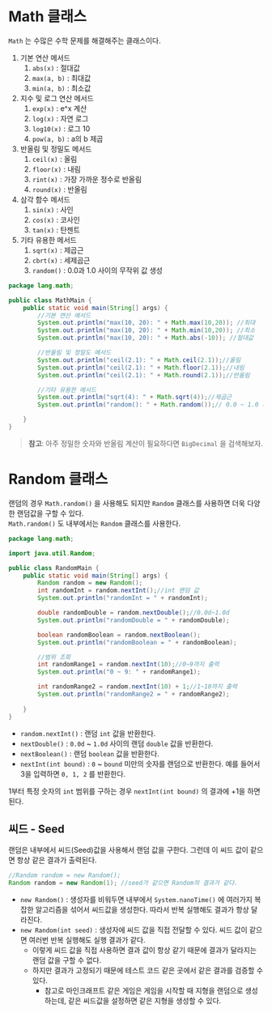 # Math 클래스
`Math` 는 수많은 수학 문제를 해결해주는 클래스이다.

1. 기본 연산 메서드 
   1. `abs(x)` : 절대값
   2. `max(a, b)` : 최대값 
   3. `min(a, b)` : 최소값
2. 지수 및 로그 연산 메서드 
   1. `exp(x)` : e^x 계산 
   2. `log(x)` : 자연 로그
   3. `log10(x)` : 로그 10 
   4. `pow(a, b)` : a의 b 제곱
3. 반올림 및 정밀도 메서드 
   1. `ceil(x)` : 올림
   2. `floor(x)` : 내림
   3. `rint(x)` : 가장 가까운 정수로 반올림 
   4. `round(x)` : 반올림
4. 삼각 함수 메서드 
   1. `sin(x)` : 사인
   2. `cos(x)` : 코사인 
   3. `tan(x)` : 탄젠트
5. 기타 유용한 메서드 
   1. `sqrt(x)` : 제곱근
   2. `cbrt(x)` : 세제곱근
   3. `random()` : 0.0과 1.0 사이의 무작위 값 생성

```java
package lang.math;

public class MathMain {
    public static void main(String[] args) {
        //기본 연산 메서드
        System.out.println("max(10, 20): " + Math.max(10,20)); //최대
        System.out.println("max(10, 20): " + Math.min(10,20)); //최소
        System.out.println("max(10, 20): " + Math.abs(-10)); //절대값

        //반올림 및 정밀도 메서드
        System.out.println("ceil(2.1): " + Math.ceil(2.1));//올림
        System.out.println("ceil(2.1): " + Math.floor(2.1));//내림
        System.out.println("ceil(2.1): " + Math.round(2.1));//반올림

        //기타 유용한 메서드
        System.out.println("sqrt(4): " + Math.sqrt(4));//제곱근
        System.out.println("random(): " + Math.random());// 0.0 ~ 1.0 사이의 double 값

    }
}
```

> **참고**: 아주 정밀한 숫자와 반올림 계산이 필요하다면 `BigDecimal` 을 검색해보자.


# Random 클래스
랜덤의 경우 `Math.random()` 을 사용해도 되지만 `Random` 클래스를 사용하면 더욱 다양한 랜덤값을 구할 수 있다.  
`Math.random()` 도 내부에서는 `Random` 클래스를 사용한다.

```java
package lang.math;

import java.util.Random;

public class RandomMain {
    public static void main(String[] args) {
        Random random = new Random();
        int randomInt = random.nextInt();//int 랜덤 값
        System.out.println("randomInt = " + randomInt);

        double randomDouble = random.nextDouble();//0.0d~1.0d
        System.out.println("randomDouble = " + randomDouble);

        boolean randomBoolean = random.nextBoolean();
        System.out.println("randomBoolean = " + randomBoolean);

        //범위 조회
        int randomRange1 = random.nextInt(10);//0~9까지 출력
        System.out.println("0 ~ 9: " + randomRange1);

        int randomRange2 = random.nextInt(10) + 1;//1~10까지 출력
        System.out.println("randomRange2 = " + randomRange2);
        
    }
}
```

- `random.nextInt()` : 랜덤 `int` 값을 반환한다.
- `nextDouble()` : `0.0d` ~ `1.0d` 사이의 랜덤 `double` 값을 반환한다.
- `nextBoolean()` : 랜덤 `boolean` 값을 반환한다.
- `nextInt(int bound)` : `0` ~ `bound` 미만의 숫자를 랜덤으로 반환한다. 예를 들어서 3을 입력하면 `0, 1, 2` 를 반환한다.

1부터 특정 숫자의 `int` 범위를 구하는 경우 `nextInt(int bound)` 의 결과에 +1을 하면 된다.


## 씨드 - Seed
랜덤은 내부에서 씨드(Seed)값을 사용해서 랜덤 값을 구한다. 그런데 이 씨드 값이 같으면 항상 같은 결과가 출력된다.
```java
//Random random = new Random();
Random random = new Random(1); //seed가 같으면 Random의 결과가 같다.
```
- `new Random()` : 생성자를 비워두면 내부에서 `System.nanoTime()` 에 여러가지 복잡한 알고리즘을 섞어서 씨드값을 생성한다. 따라서 반복 실행해도 결과가 항상 달라진다.
- `new Random(int seed)` : 생성자에 씨드 값을 직접 전달할 수 있다. 씨드 값이 같으면 여러번 반복 실행해도 실행 결과가 같다. 
  - 이렇게 씨드 값을 직접 사용하면 결과 값이 항상 같기 때문에 결과가 달라지는 랜덤 값을 구할 수 없다. 
  - 하지만 결과가 고정되기 때문에 테스트 코드 같은 곳에서 같은 결과를 검증할 수 있다. 
    - 참고로 마인크래프트 같은 게임은 게임을 시작할 때 지형을 랜덤으로 생성하는데, 같은 씨드값을 설정하면 같은 지형을 생성할 수 있다.
